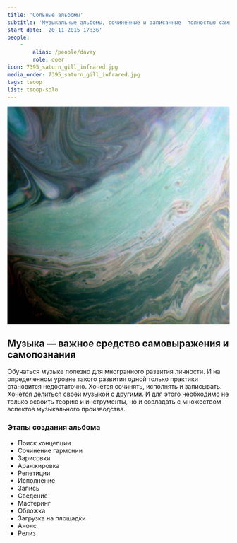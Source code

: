 ```yaml
---
title: 'Сольные альбомы'
subtitle: 'Музыкальные альбомы, сочиненные и записанные  полностью самостоятельно'
start_date: '20-11-2015 17:36'
people:
    -
        alias: /people/davay
        role: doer
icon: 7395_saturn_gill_infrared.jpg
media_order: 7395_saturn_gill_infrared.jpg
tags: tsoop
list: tsoop-solo
---
```


![](./7395_saturn_gill_infrared.jpg)

## Музыка — важное средство самовыражения и самопознания

Обучаться музыке полезно для многранного развития личности. И на определенном уровне такого развития одной только практики становится недостаточно. Хочется сочинять, исполнять и записывать. Хочется делиться своей музыкой с другими. И для этого необходимо не только освоить теорию и инструменты, но и совладать с множеством аспектов музыкального производства.

### Этапы создания альбома
- Поиск концепции
- Сочинение гармонии
- Зарисовки
- Аранжировка
- Репетиции
- Исполнение
- Запись
- Сведение
- Мастеринг
- Обложка
- Загрузка на площадки
- Анонс
- Релиз

